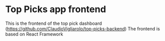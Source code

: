 # Top Picks app frontend

This is the frontend of the top pick dashboard (https://github.com/ClaudioVigliarolo/top-picks-backend)
The frontend is based on React Framework
